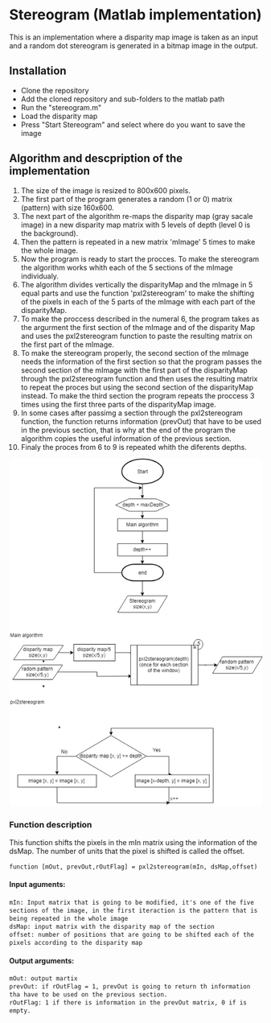 # Stereogram (Matlab implementation)
This is an implementation where a disparity map image is taken as an input and a random dot stereogram is generated in a bitmap image in the output. 

## Installation
- Clone the repository 
- Add the cloned repository and sub-folders to the matlab path
- Run the "stereogram.m"
- Load the disparity map
- Press "Start Stereogram" and select where do you want to save the image


## Algorithm and descpription of the implementation

1. The size of the image is resized to 800x600 pixels.
2. The first part of the program generates a random (1 or 0) matrix (pattern) with size 160x600.
3. The next part of the algorithm re-maps the disparity map (gray sacale image) in a new disparity map matrix with 5 levels of depth (level 0 is the background).
4. Then the pattern is repeated in a new matrix 'mImage' 5 times to make the whole image.
5. Now the program is ready to start the procces. To make the stereogram the algorithm works whith each of the 5 sections of the mImage individualy.
6. The algorithm divides vertically the disparityMap and the mImage in 5 equal parts and use the function 'pxl2stereogram' to make the shifting of the pixels in each of the 5 parts of the mImage with each part of the disparityMap.
7. To make the proccess described in the numeral 6, the program takes as the argurment the first section of the mImage and of the disparity Map and uses the pxl2stereogram function to paste the resulting matrix on the first part of the mImage.
8. To make the stereogram properly, the second section of the mImage needs the information of the first section so that the program passes the second section of the mImage with the first part of the disparityMap through the pxl2stereogram function and then uses the resulting matrix to repeat the proces but using the second section of the disparityMap instead. To make the third section the program repeats the proccess 3 times using the first three parts of the disparityMap image.
9. In some cases after passimg a section through the pxl2stereogram function, the function returns information (prevOut) that have to be used in the previous section, that is why at the end of the program the algorithm copies the useful information of the previous section.
10. Finaly the proces from 6 to 9 is repeated whith the diferents depths.

<p align="center"> 
<img src="flowdiagram.png">
</p>

### Function description 
This function shifts the pixels in the mIn matrix using the information of the dsMap. The number of units that the pixel is shifted is called the offset.
```
function [mOut, prevOut,rOutFlag] = pxl2stereogram(mIn, dsMap,offset)
```

#### Input aguments:
	mIn: Input matrix that is going to be modified, it's one of the five sections of the image, in the first iteraction is the pattern that is being repeated in the whole image
	dsMap: input matrix with the disparity map of the section
	offset: number of positions that are going to be shifted each of the pixels according to the disparity map
#### Output arguments:
	mOut: output martix 
	prevOut: if rOutFlag = 1, prevOut is going to return th information tha have to be used on the previous section.
	rOutFlag: 1 if there is information in the prevOut matrix, 0 if is empty.

